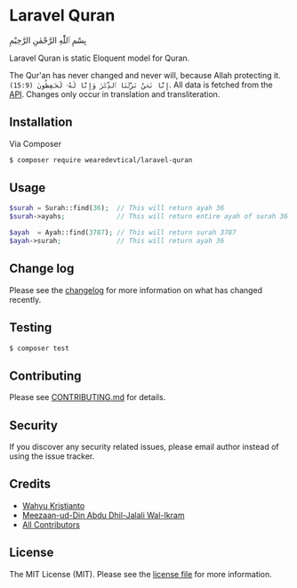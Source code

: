 # Laravel Quran

بِسْمِ ٱللّٰهِ الرَّحْمٰنِ الرَّحِيْمِ

Laravel Quran is static Eloquent model for Quran.

The Qur'an has never changed and never will, because Allah protecting it. ```(15:9) إِنَّا نَحۡنُ نَزَّلۡنَا ٱلذِّكۡرَ وَإِنَّا لَهُۥ لَحَـٰفِظُونَ```. All data is fetched from the [API](https://alquran.cloud/api). Changes only occur in translation and transliteration.

## Installation

Via Composer

``` bash
$ composer require wearedevtical/laravel-quran
```

## Usage

```php
$surah = Surah::find(36);  // This will return ayah 36
$surah->ayahs;             // This will return entire ayah of surah 36

$ayah  = Ayah::find(3787); // This will return surah 3787
$ayah->surah;              // This will return ayah 36
```

## Change log

Please see the [changelog](CHANGELOG.md) for more information on what has changed recently.

## Testing

``` bash
$ composer test
```

## Contributing

Please see [CONTRIBUTING.md](CONTRIBUTING.md) for details.

## Security

If you discover any security related issues, please email author instead of using the issue tracker.

## Credits

- [Wahyu Kristianto](https://github.com/kristories)
- [Meezaan-ud-Din Abdu Dhil-Jalali Wal-Ikram](https://github.com/meezaan)
- [All Contributors](https://github.com/wearedevtical/laravel-quran/graphs/contributors)

## License

The MIT License (MIT). Please see the [license file](LICENSE.md) for more information.

[ico-version]: https://img.shields.io/packagist/v/devtical/quran.svg?style=flat-square
[ico-downloads]: https://img.shields.io/packagist/dt/devtical/quran.svg?style=flat-square
[ico-travis]: https://img.shields.io/travis/devtical/quran/master.svg?style=flat-square
[ico-styleci]: https://styleci.io/repos/12345678/shield

[link-packagist]: https://packagist.org/packages/devtical/quran
[link-downloads]: https://packagist.org/packages/devtical/quran
[link-travis]: https://travis-ci.org/devtical/quran
[link-styleci]: https://styleci.io/repos/12345678
[link-author]: https://github.com/devtical
[link-contributors]: ../../contributors
